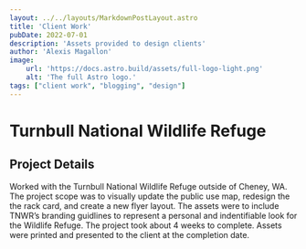 ```yaml
---
layout: ../../layouts/MarkdownPostLayout.astro
title: 'Client Work'
pubDate: 2022-07-01
description: 'Assets provided to design clients'
author: 'Alexis Magallon'
image:
    url: 'https://docs.astro.build/assets/full-logo-light.png'
    alt: 'The full Astro logo.'
tags: ["client work", "blogging", "design"]
---
```

# **Turnbull National Wildlife Refuge**
## Project Details

Worked with the Turnbull National Wildlife Refuge outside of Cheney, WA.  The project scope was to visually update the public use map, redesign the the rack card, and create a new flyer layout. The assets were to include TNWR’s branding guidlines to represent a personal and indentifiable look for the Wildlife Refuge. The project took about 4 weeks to complete. Assets were printed and presented to the client at the completion date.


